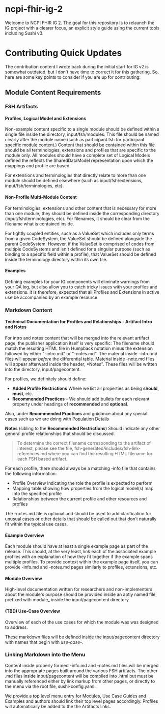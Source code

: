 # ncpi-fhir-ig-2
Welcome to NCPI FHIR IG 2. The goal for this repository is to relaunch the IG project with a clearer focus, an explicit style guide using the current tools including Sushi v3. 

# Contributing Quick Updates
The contribution content I wrote back during the initial start for IG v2 is somewhat outdated, but I don't have time to correct it for this gathering. So, here are some key points to consider if you are up for contributing:

## Module Content Requirements
### FSH Artifacts
#### Profiles, Logical Model and Extensions
Non-example content specific to a single module should be defined within a single file inside the directory, input/fsh/modules. This file should be named clearly after the module name (such as participant.fsh for participant specific module content.) Content that should be contained within this file should be all terminologies, extensions and profiles that are specific to the module only. All modules should have a complete set of Logical Models defined the reflects the SharedDataModel representation upon which the mappings and profile are based. 

For extensions and terminologies that directly relate to more than one module should be defined elsewhere (such as input/fsh/extensions, input/fsh/terminologies, etc).

#### Non-Profile Multi-Module Content
For terminologies, extensions and other content that is necessary for more than one module, they should be defined inside the corresponding directory (input/fsh/terminologies, etc). For filenames, it should be clear from the filename what is contained inside. 

For tightly coupled entities, such as a ValueSet which includes only terms from a given CodeSystem, the ValueSet should be defined alongside the parent CodeSystem. However, if the ValueSet is comprised of codes from multiple CodeSystems and isn't defined for a singular purpose (such as binding to a specific field within a profile), that ValueSet should be defined inside the terminology directory within its own file. 

#### Examples 
Defining examples for your IG components will eliminate warnings from your QA log, but also allow you to catch tricky issues with your profiles and extensions. It is therefore, expected that all Profiles and Extensions in active use be accompanied by an example resource. 

### Markdown Content

#### Technical Documentation for Profiles and Relationships - Artifact Intro and Notes
For intro and notes content that will be merged into the relevant artifact page, the publisher application itself is very specific: The filename should match the resulting HTML file in Humpback notation minus the extension followed by either "-intro.md" or "-notes.md". The material inside -intro.md files will appear *before* the differential table. Material inside -note.md files will appear afterward inside the header, *Notes". These files will be written into the directory, input/pagecontent.

For profiles, we definitely should define:
*    **Added Profile Restrictions** Where we list all properties as being **should**, **must**, etc. 
*    **Recommended Practices** - We should add bullets for each relevant property under headings of **recommended** and **optional**. 

Also, under **Recommended Practices** and guidance about any special cases such as we are doing with [Population Details](https://nih-ncpi.github.io/ncpi-fhir-ig-2/StructureDefinition-ncpi-research-study.html#population-details)

**Notes** (sibling to the **Recommended Restrictions**) Should indicate any other general profile relationships that should be discussed.

> To determine the correct filename corresponding to the artifact of interest, please see the file, fsh-generated/includes/fsh-link-references.md where you can find the resulting HTML filename for each FSH based artifact. 

For each profile, there should always be a matching -info file that contains the following information:
* Profile Overview indicating the role the profile is expected to perform
* Mapping table showing how properties from the logical model(s) map into the specified profile
* Relationships between the current profile and other resources and profiles

The -notes.md file is optional and should be used to add clarification for unusual cases or other details that should be called out that don't naturally fit within the typical use cases. 



#### Example Overview
Each module should have at least a single example page as part of the release. This should, at the very least, link each of the associated example profiles with an explanation of how they fit together if the example spans multiple profiles. To provide context within the example page itself, you can provide -info.md and -notes.md pages similarly to profiles, extensions, etc. 

#### Module Overview
High-level documentation written for researchers and non-implementers about the module's purpose should be provided inside an aptly named file, prefixed with module_ inside the input/pagecontent directory. 

#### (TBD) Use-Case Overview
Overview of each of the use cases for which the module was was designed to address. 

These markdown files will be defined inside the input/pagecontent directory with names that begin with *use-case-*.

### Linking Markdown into the Menu
Content inside properly formed -info.md and -notes.md files will be merged into the appropriate pages built around the various FSH artifacts. The other .md files inside input/pagecontent will be compiled into .html but must be manually referenced either by link markup from other pages, or directly to the menu via the root file, sushi-config.yaml. 

We provide a top level menu entry for Modules, Use Case Guides and Examples and authors should link their top level pages accordingly. Profiles will automatically be added to the the Artifacts links. 